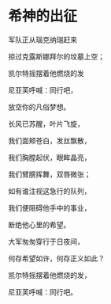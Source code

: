 # 希神的出征
军队正从瑙克纳瑞赶来

掠过克露斯娜拜尔的坟墓上空；

凯尔特摇摆着他燃烧的发

尼亚芙呼喊：同行吧，

放空你的凡俗梦想。

长风已苏醒，叶片飞旋，

我们面颊苍白，发丝飘散，

我们胸膛起伏，眼眸晶亮，

我们臂膀挥舞，双唇微张；

如有谁注视这急行的队列，

我们便阻碍他手中的事业，

断绝他心里的希望。

大军匆匆穿行于日夜间，

何存希望如许，何存正义如此？

凯尔特摇摆着他燃烧的发，

尼亚芙呼喊：同行吧。

